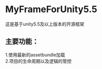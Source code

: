 # MyFrameForUnity5.5
这是基于unity5.5及以上版本的开源框架
## 主要功能：
 1.使用最新的assetbundle加载<br>
 2.项目的生命周期以及逻辑的管控<br>
 
